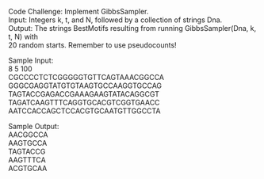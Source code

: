 Code Challenge: Implement GibbsSampler.<br>
    Input: Integers k, t, and N, followed by a collection of strings Dna.<br>
    Output: The strings BestMotifs resulting from running GibbsSampler(Dna, k, t, N) with<br>
    20 random starts. Remember to use pseudocounts!<br>

Sample Input:<br>
    8 5 100<br>
    CGCCCCTCTCGGGGGTGTTCAGTAAACGGCCA<br>
    GGGCGAGGTATGTGTAAGTGCCAAGGTGCCAG<br>
    TAGTACCGAGACCGAAAGAAGTATACAGGCGT<br>
    TAGATCAAGTTTCAGGTGCACGTCGGTGAACC<br>
    AATCCACCAGCTCCACGTGCAATGTTGGCCTA<br>

Sample Output:<br>
    AACGGCCA<br>
    AAGTGCCA<br>
    TAGTACCG<br>
    AAGTTTCA<br>
    ACGTGCAA<br>